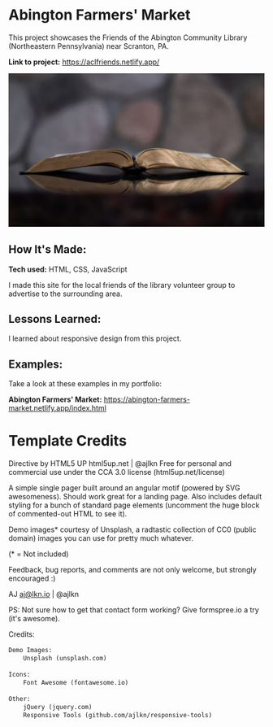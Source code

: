# Abington Farmers' Market
This project showcases the Friends of the Abington Community Library (Northeastern Pennsylvania) near Scranton, PA.

**Link to project:** https://aclfriends.netlify.app/

![open book](/images/bookCoverPic.JPG)

## How It's Made:

**Tech used:** HTML, CSS, JavaScript

I made this site for the local friends of the library volunteer group to advertise to the surrounding area.

## Lessons Learned:

I learned about responsive design from this project.

## Examples:
Take a look at these examples in my portfolio:

**Abington Farmers' Market:** https://abington-farmers-market.netlify.app/index.html

# Template Credits

Directive by HTML5 UP
html5up.net | @ajlkn
Free for personal and commercial use under the CCA 3.0 license (html5up.net/license)


A simple single pager built around an angular motif (powered by SVG awesomeness).
Should work great for a landing page. Also includes default styling for a bunch of
standard page elements (uncomment the huge block of commented-out HTML to see it).

Demo images* courtesy of Unsplash, a radtastic collection of CC0 (public domain) images
you can use for pretty much whatever.

(* = Not included)

Feedback, bug reports, and comments are not only welcome, but strongly encouraged :)

AJ
aj@lkn.io | @ajlkn

PS: Not sure how to get that contact form working? Give formspree.io a try (it's awesome).


Credits:

	Demo Images:
		Unsplash (unsplash.com)

	Icons:
		Font Awesome (fontawesome.io)

	Other:
		jQuery (jquery.com)
		Responsive Tools (github.com/ajlkn/responsive-tools)
